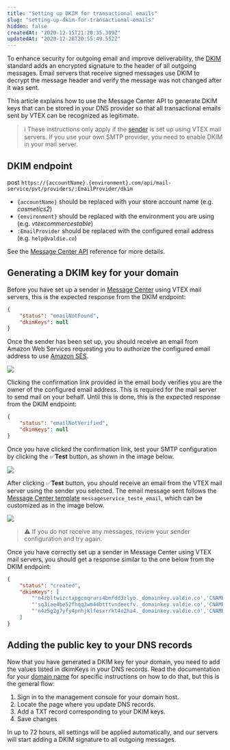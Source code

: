 ```yaml
---
title: "Setting up DKIM for transactional emails"
slug: "setting-up-dkim-for-transactional-emails"
hidden: false
createdAt: "2020-12-15T21:20:35.309Z"
updatedAt: "2020-12-28T20:55:49.552Z"
---
```


To enhance security for outgoing email and improve deliverability, the [DKIM](http://www.dkim.org/) standard adds an encrypted signature to the header of all outgoing messages. Email servers that receive signed messages use DKIM to decrypt the message header and verify the message was not changed after it was sent.

This article explains how to use the Message Center API to generate DKIM keys that can be stored in your DNS provider so that all transactional emails sent by VTEX can be recognized as legitimate.

> ℹ️ These instructions only apply if the [sender](https://help.vtex.com/en/tracks/transactional-emails--6IkJwttMw5T84mlY9RifRP/42LVaxtFb2VHX9xTZU58qC) is set up using VTEX mail servers. If you use your own SMTP provider, you need to enable DKIM in your mail server.

## DKIM endpoint

<span class="pg-type type-post">post</span> `https://{accountName}.{environment}.com/api/mail-service/pvt/providers/:EmailProvider/dkim`

- `{accountName}` should be replaced with your store account name (e.g. *cosmetics2*)
- `{environment}` should be replaced with the environment you are using (e.g. *vtexcommercestable*)
- `:EmailProvider` should be replaced with the configured email address (e.g. `help@valdie.co`)

See the [Message Center API](https://developers.vtex.com/vtex-developer-docs/reference/dkim-configuration#createdkim) reference for more details.

## Generating a DKIM key for your domain

Before you have set up a sender in [Message Center](https://help.vtex.com/en/tracks/transactional-emails--6IkJwttMw5T84mlY9RifRP) using VTEX mail servers, this is the expected response from the DKIM endpoint:

```json
{
    "status": "emailNotFound",
    "dkimKeys": null
}
```

Once the sender has been set up, you should receive an email from Amazon Web Services requesting you to authorize the configured email address to use [Amazon SES](https://aws.amazon.com/ses/).

![](https://cdn.jsdelivr.net/gh/vtexdocs/dev-portal-content@main/images/setting-up-dkim-for-transactional-emails-0.png)

Clicking the confirmation link provided in the email body verifies you are the owner of the configured email address. This is required for the mail server to send mail on your behalf. Until this is done, this is the expected response from the DKIM endpoint:

```json
{
    "status": "emailNotVerified",
    "dkimKeys": null
}
```

Once you have clicked the confirmation link, test your SMTP configuration by clicking the ✅**Test** button, as shown in the image below.

![](https://cdn.jsdelivr.net/gh/vtexdocs/dev-portal-content@main/images/setting-up-dkim-for-transactional-emails-1.png)

After clicking ✅**Test** button, you should receive an email from the VTEX mail server using the sender you selected. The email message sent follows the [Message Center template](https://help.vtex.com/en/tracks/transactional-emails--6IkJwttMw5T84mlY9RifRP/335JZKUYgvYlGOJgvJYxRO) `messageservice_teste_email`, which can be customized as in the image below.

![](https://cdn.jsdelivr.net/gh/vtexdocs/dev-portal-content@main/images/setting-up-dkim-for-transactional-emails-2.png)

> ⚠️ If you do not receive any messages, review your sender configuration and try again.

Once you have correctly set up a sender in Message Center using VTEX mail servers, you should get a response similar to the one below from the DKIM endpoint:

```json
{
    "status": "created",
    "dkimKeys": [
        "'n4zbltwizctxpgcmqrars4bmfdd3zlyo._domainkey.valdie.co','CNAME','n4zbltwizctxpgcmqrars4bmfdd3zlyo.dkim.amazonses.com'",
        "'sq3iae4be52fhqq3wm44btttvndeecfv._domainkey.valdie.co','CNAME','sq3iae4be52fhqq3wm44btttvndeecfv.dkim.amazonses.com'",
        "'n4z5g2g7yfy4pnhjklfesxrrkt4o2ha4._domainkey.valdie.co','CNAME','n4z5g2g7yfy4pnhjklfesxrrkt4o2ha4.dkim.amazonses.com'"
    ]
}
```

## Adding the public key to your DNS records

Now that you have generated a DKIM key for your domain, you need to add the values listed in dkimKeys in your DNS records. Read the documentation for your [domain name](https://support.google.com/a/answer/48323) for specific instructions on how to do that, but this is the general flow:

1. Sign in to the management console for your domain host.
2. Locate the page where you update DNS records.
3. Add a TXT record corresponding to your DKIM keys.
4. Save changes

In up to 72 hours, all settings will be applied automatically, and our servers will start adding a DKIM signature to all outgoing messages.

